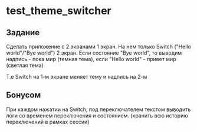 # test_theme_switcher

## Задание

Сделать приложение с 2 экранами
1 экран. На нем только Switch ("Hello world"/"Bye world")
2 экран. Если состояние  "Bye world", то выводим надпись  - пока мир (темная тема), если  "Hello world"  - привет мир (светлая тема)

Т.е Switch на 1-м экране меняет тему и надпись на 2-м

## Бонусом

При каждом нажатии на Switch, под переключателем текстом выводить логи со временем переключения и состоянием. (хранить всю историю переключений в рамках сессии)
